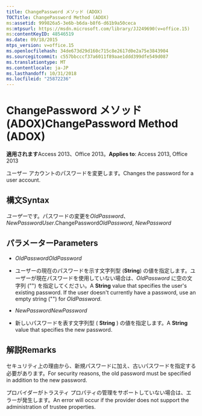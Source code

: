 ```yaml
---
title: ChangePassword メソッド (ADOX)
TOCTitle: ChangePassword Method (ADOX)
ms:assetid: 999826a5-3e6b-b6da-b8f6-d61b9a50ceca
ms:mtpsurl: https://msdn.microsoft.com/library/JJ249690(v=office.15)
ms:contentKeyID: 48546519
ms.date: 09/18/2015
mtps_version: v=office.15
ms.openlocfilehash: 34de673d29d160c715c8e2617d0e2a75e3843904
ms.sourcegitcommit: c557bbcccf37a6011f89aae1ddd399dfe549d087
ms.translationtype: MT
ms.contentlocale: ja-JP
ms.lasthandoff: 10/31/2018
ms.locfileid: "25872236"
---
```

# <a name="changepassword-method-adox"></a><span data-ttu-id="fef7a-102">ChangePassword メソッド (ADOX)</span><span class="sxs-lookup"><span data-stu-id="fef7a-102">ChangePassword Method (ADOX)</span></span>


<span data-ttu-id="fef7a-103">**適用されます**Access 2013、Office 2013。</span><span class="sxs-lookup"><span data-stu-id="fef7a-103">**Applies to**: Access 2013, Office 2013</span></span>



<span data-ttu-id="fef7a-104">ユーザー アカウントのパスワードを変更します。</span><span class="sxs-lookup"><span data-stu-id="fef7a-104">Changes the password for a user account.</span></span>

## <a name="syntax"></a><span data-ttu-id="fef7a-105">構文</span><span class="sxs-lookup"><span data-stu-id="fef7a-105">Syntax</span></span>

<span data-ttu-id="fef7a-106">*ユーザー*です。パスワードの変更を*OldPassword*、 *NewPassword*</span><span class="sxs-lookup"><span data-stu-id="fef7a-106">*User*.ChangePassword*OldPassword*, *NewPassword*</span></span>

## <a name="parameters"></a><span data-ttu-id="fef7a-107">パラメーター</span><span class="sxs-lookup"><span data-stu-id="fef7a-107">Parameters</span></span>

  - <span data-ttu-id="fef7a-108">*OldPassword*</span><span class="sxs-lookup"><span data-stu-id="fef7a-108">*OldPassword*</span></span>

  - <span data-ttu-id="fef7a-p101">ユーザーの現在のパスワードを示す文字列型 (**String**) の値を指定します。ユーザーが現在パスワードを使用していない場合は、*OldPassword* に空の文字列 ("") を指定してください。</span><span class="sxs-lookup"><span data-stu-id="fef7a-p101">A **String** value that specifies the user's existing password. If the user doesn't currently have a password, use an empty string ("") for *OldPassword*.</span></span>

  - <span data-ttu-id="fef7a-111">*NewPassword*</span><span class="sxs-lookup"><span data-stu-id="fef7a-111">*NewPassword*</span></span>

  - <span data-ttu-id="fef7a-112">新しいパスワードを表す文字列型 ( **String** ) の値を指定します。</span><span class="sxs-lookup"><span data-stu-id="fef7a-112">A **String** value that specifies the new password.</span></span>

## <a name="remarks"></a><span data-ttu-id="fef7a-113">解説</span><span class="sxs-lookup"><span data-stu-id="fef7a-113">Remarks</span></span>

<span data-ttu-id="fef7a-114">セキュリティ上の理由から、新規パスワードに加え、古いパスワードを指定する必要があります。</span><span class="sxs-lookup"><span data-stu-id="fef7a-114">For security reasons, the old password must be specified in addition to the new password.</span></span>

<span data-ttu-id="fef7a-115">プロバイダーがトラスティ プロパティの管理をサポートしていない場合は、エラーが発生します。</span><span class="sxs-lookup"><span data-stu-id="fef7a-115">An error will occur if the provider does not support the administration of trustee properties.</span></span>

